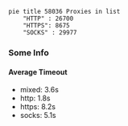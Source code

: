 
```mermaid
pie title 58036 Proxies in list
    "HTTP" : 26700
    "HTTPS": 8675
    "SOCKS" : 29977
```

### Some Info
#### Average Timeout

- mixed: 3.6s
- http: 1.8s
- https: 8.2s
- socks: 5.1s